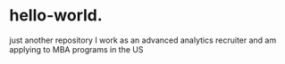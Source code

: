 # hello-world.
just another repository
I work as an advanced analytics recruiter and am applying to MBA programs in the US
